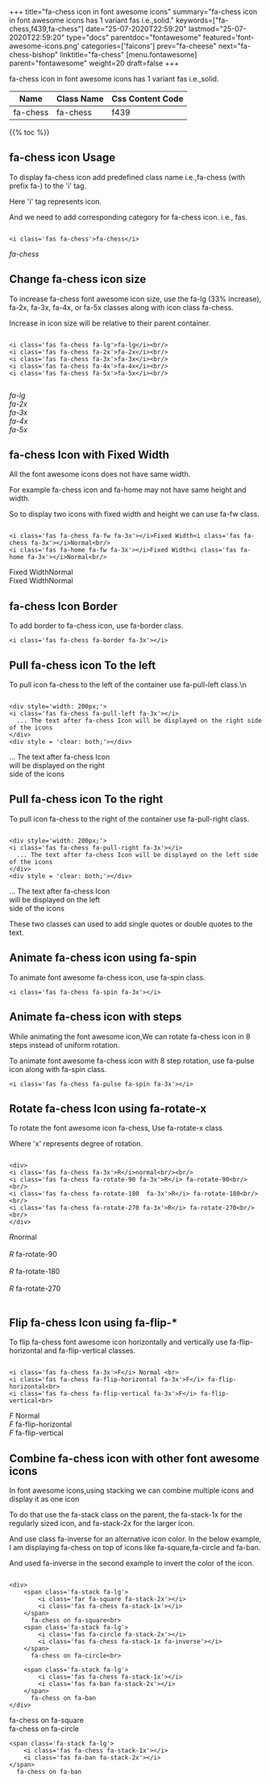 +++
title="fa-chess icon in font awesome icons"
summary="fa-chess icon in font awesome icons has 1 variant fas i.e.,solid."
keywords=["fa-chess,f439,fa-chess"]
date="25-07-2020T22:59:20"
lastmod="25-07-2020T22:59:20"
type="docs"
parentdoc="fontawesome"
featured='font-awesome-icons.png'
categories=['faicons']
prev="fa-cheese"
next="fa-chess-bishop"
linktitle="fa-chess"
[menu.fontawesome]
parent="fontawesome"
weight=20
draft=false
+++


fa-chess icon in font awesome icons has 1 variant fas i.e.,solid.

<div class='table-responsive'><table class='table'><thead><tr><th>Name</th><th>Class Name</th><th>Css Content Code</th></tr></thead><tbody><tr><td>fa-chess</td><td>fa-chess</td><td>f439</td></tr></tbody></table></div>


{{% toc %}}


## fa-chess icon Usage

To display fa-chess icon add predefined class name i.e.,fa-chess (with prefix fa-) to the 'i' tag.

Here 'i' tag represents icon.

And we need to add corresponding category for fa-chess icon. i.e., fas.


```

<i class='fas fa-chess'>fa-chess</i>
```

<i class='fas fa-chess'>fa-chess</i>




## Change fa-chess icon size
To increase fa-chess font awesome icon size, use the fa-lg (33% increase), fa-2x, fa-3x, fa-4x, or fa-5x classes along with icon class fa-chess.

Increase in icon size will be relative to their parent container. 

```

<i class='fas fa-chess fa-lg'>fa-lg</i><br/>
<i class='fas fa-chess fa-2x'>fa-2x</i><br/>
<i class='fas fa-chess fa-3x'>fa-3x</i><br/>
<i class='fas fa-chess fa-4x'>fa-4x</i><br/>
<i class='fas fa-chess fa-5x'>fa-5x</i><br/>
            
```

<i class='fas fa-chess fa-lg'>fa-lg</i><br/>
<i class='fas fa-chess fa-2x'>fa-2x</i><br/>
<i class='fas fa-chess fa-3x'>fa-3x</i><br/>
<i class='fas fa-chess fa-4x'>fa-4x</i><br/>
<i class='fas fa-chess fa-5x'>fa-5x</i><br/>
            



## fa-chess Icon with Fixed Width 

All the font awesome icons does not have same width.

For example fa-chess icon and fa-home may not have same height and width.

So to display two icons with fixed width and height we can use fa-fw class.


```

<i class='fas fa-chess fa-fw fa-3x'></i>Fixed Width<i class='fas fa-chess fa-3x'></i>Normal<br/>
<i class='fas fa-home fa-fw fa-3x'></i>Fixed Width<i class='fas fa-home fa-3x'></i>Normal<br/>
```

<i class='fas fa-chess fa-fw fa-3x'></i>Fixed Width<i class='fas fa-chess fa-3x'></i>Normal<br/>
<i class='fas fa-home fa-fw fa-3x'></i>Fixed Width<i class='fas fa-home fa-3x'></i>Normal<br/>



## fa-chess Icon Border 

To add border to fa-chess icon, use fa-border class.


```
<i class='fas fa-chess fa-border fa-3x'></i>

```
<i class='fas fa-chess fa-border fa-3x'></i>





## Pull fa-chess icon To the left

To pull icon fa-chess to the left of the container use fa-pull-left class.\n

```

<div style='width: 200px;'>
<i class='fas fa-chess fa-pull-left fa-3x'></i>
  ... The text after fa-chess Icon will be displayed on the right side of the icons
</div>
<div style = 'clear: both;'></div>
```

<div style='width: 200px;'>
<i class='fas fa-chess fa-pull-left fa-3x'></i>
  ... The text after fa-chess Icon will be displayed on the right side of the icons
</div>
<div style = 'clear: both;'></div>




## Pull fa-chess icon To the right
To pull icon fa-chess to the right of the container use fa-pull-right class.

```

<div style='width: 200px;'>
<i class='fas fa-chess fa-pull-right fa-3x'></i>
  ... The text after fa-chess Icon will be displayed on the left side of the icons
</div>
<div style = 'clear: both;'></div>
```

<div style='width: 200px;'>
<i class='fas fa-chess fa-pull-right fa-3x'></i>
  ... The text after fa-chess Icon will be displayed on the left side of the icons
</div>
<div style = 'clear: both;'></div>

These two classes can used to add single quotes or double quotes to the text.


## Animate fa-chess icon using fa-spin
To animate font awesome fa-chess icon, use fa-spin class.

```
<i class='fas fa-chess fa-spin fa-3x'></i>
```
<i class='fas fa-chess fa-spin fa-3x'></i>




## Animate fa-chess icon with steps
While animating the font awesome icon,We can rotate fa-chess icon in 8 steps instead of uniform rotation.

To animate font awesome fa-chess icon with 8 step rotation, use fa-pulse icon along with fa-spin class.


```
<i class='fas fa-chess fa-pulse fa-spin fa-3x'></i>

```
<i class='fas fa-chess fa-pulse fa-spin fa-3x'></i>





## Rotate fa-chess Icon using fa-rotate-x
To rotate the font awesome icon fa-chess, Use fa-rotate-x class

Where 'x' represents degree of rotation.


```

<div>
<i class='fas fa-chess fa-3x'>R</i>normal<br/><br/>
<i class='fas fa-chess fa-rotate-90 fa-3x'>R</i> fa-rotate-90<br/><br/> 
<i class='fas fa-chess fa-rotate-180  fa-3x'>R</i> fa-rotate-180<br/><br/> 
<i class='fas fa-chess fa-rotate-270 fa-3x'>R</i> fa-rotate-270<br/><br/>
</div>
```

<div>
<i class='fas fa-chess fa-3x'>R</i>normal<br/><br/>
<i class='fas fa-chess fa-rotate-90 fa-3x'>R</i> fa-rotate-90<br/><br/> 
<i class='fas fa-chess fa-rotate-180  fa-3x'>R</i> fa-rotate-180<br/><br/> 
<i class='fas fa-chess fa-rotate-270 fa-3x'>R</i> fa-rotate-270<br/><br/>
</div>




## Flip fa-chess Icon using fa-flip-*
To flip fa-chess font awesome icon horizontally and vertically use fa-flip-horizontal and fa-flip-vertical classes. 

```

<i class='fas fa-chess fa-3x'>F</i> Normal <br>
<i class='fas fa-chess fa-flip-horizontal fa-3x'>F</i> fa-flip-horizontal<br>
<i class='fas fa-chess fa-flip-vertical fa-3x'>F</i> fa-flip-vertical<br>
```

<i class='fas fa-chess fa-3x'>F</i> Normal <br>
<i class='fas fa-chess fa-flip-horizontal fa-3x'>F</i> fa-flip-horizontal<br>
<i class='fas fa-chess fa-flip-vertical fa-3x'>F</i> fa-flip-vertical<br>




## Combine fa-chess icon with other font awesome icons
In font awesome icons,using stacking we can combine multiple icons and display it as one icon 

To do that use the fa-stack class on the parent, the fa-stack-1x for the regularly sized icon, and fa-stack-2x for the larger icon.

And use class fa-inverse for an alternative icon color. 
In the below example, I am displaying fa-chess on top of icons like fa-square,fa-circle and fa-ban.

And used fa-inverse in the second example to invert the color of the icon.

```

<div>
    <span class='fa-stack fa-lg'>
        <i class='far fa-square fa-stack-2x'></i>
        <i class='fas fa-chess fa-stack-1x'></i>
    </span>
      fa-chess on fa-square<br>
    <span class='fa-stack fa-lg'>
        <i class='fas fa-circle fa-stack-2x'></i>
        <i class='fas fa-chess fa-stack-1x fa-inverse'></i>
    </span>
      fa-chess on fa-circle<br>

    <span class='fa-stack fa-lg'>
        <i class='fas fa-chess fa-stack-1x'></i>
        <i class='fas fa-ban fa-stack-2x'></i>
    </span>
      fa-chess on fa-ban
</div>
```

<div>
    <span class='fa-stack fa-lg'>
        <i class='far fa-square fa-stack-2x'></i>
        <i class='fas fa-chess fa-stack-1x'></i>
    </span>
      fa-chess on fa-square<br>
    <span class='fa-stack fa-lg'>
        <i class='fas fa-circle fa-stack-2x'></i>
        <i class='fas fa-chess fa-stack-1x fa-inverse'></i>
    </span>
      fa-chess on fa-circle<br>

    <span class='fa-stack fa-lg'>
        <i class='fas fa-chess fa-stack-1x'></i>
        <i class='fas fa-ban fa-stack-2x'></i>
    </span>
      fa-chess on fa-ban
</div>






